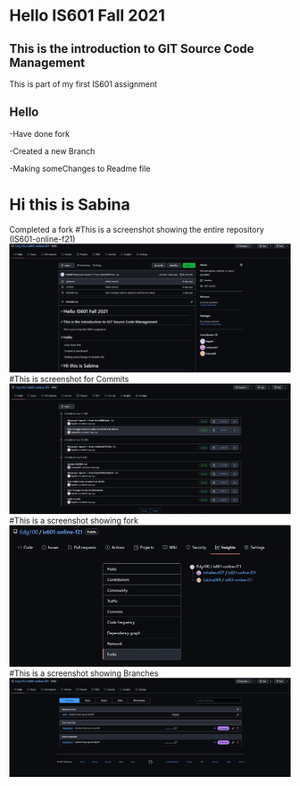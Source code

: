 # Hello IS601 Fall 2021
## This is the introduction to GIT Source Code Management
This is part of my first IS601 assignment
## Hello 
-Have done fork

-Created a new Branch

-Making someChanges to Readme file

# Hi this is Sabina
Completed a fork
#This is a screenshot showing the entire repository (IS601-online-f21)
![Repository_Git_Introduction_Assignment1](Repository_Git_Introduction_Assigment1.jpg)
#This is screenshot for Commits
![Commits](Commits.jpg)
#This is a screenshot showing fork
![Forks](Forks.jpg)
#This is a screenshot showing Branches
![Branch](Branches.jpg)

